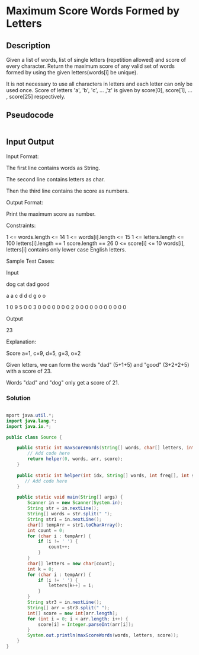 # Maximum Score Words Formed by Letters

## Description

Given a list of words, list of single letters (repetition allowed) and score of every character. Return the maximum score of any valid set of words formed by using the given letters(words[i] be unique).

It is not necessary to use all characters in letters and each letter can only be used once. Score of letters 'a', 'b', 'c', ... ,'z' is given by score[0], score[1], ... , score[25] respectively.

## Pseudocode

```pseudocode

```

## Input Output

Input Format:

The first line contains words as String.

The second line contains letters as char.

Then the third line contains the score as numbers.

Output Format:

Print the maximum score as number.

Constraints:

1 <= words.length <= 14
1 <= words[i].length <= 15
1 <= letters.length <= 100
letters[i].length == 1
score.length == 26
0 <= score[i] <= 10
words[i], letters[i] contains only lower case English letters.

Sample Test Cases:

Input

dog cat dad good

a a c d d d g o o

1 0 9 5 0 0 3 0 0 0 0 0 0 0 2 0 0 0 0 0 0 0 0 0 0 0

Output

23

Explanation:

Score  a=1, c=9, d=5, g=3, o=2

Given letters, we can form the words "dad" (5+1+5) and "good" (3+2+2+5) with a score of 23.

Words "dad" and "dog" only get a score of 21.

### Solution

```java

mport java.util.*;
import java.lang.*;
import java.io.*;

public class Source {

    public static int maxScoreWords(String[] words, char[] letters, int[] score) {
        // Add code here
        return helper(0, words, arr, score);
    }
 
    public static int helper(int idx, String[] words, int freq[], int score[]) {
       // Add code here
    }

    public static void main(String[] args) {
        Scanner in = new Scanner(System.in);
        String str = in.nextLine();
        String[] words = str.split(" ");
        String str1 = in.nextLine();
        char[] tempArr = str1.toCharArray();
        int count = 0;
        for (char i : tempArr) {
            if (i != ' ') {
                count++;
            }
        }
        char[] letters = new char[count];
        int k = 0;
        for (char i : tempArr) {
            if (i != ' ') {
                letters[k++] = i;
            }
        }
        String str3 = in.nextLine();
        String[] arr = str3.split(" ");
        int[] score = new int[arr.length];
        for (int i = 0; i < arr.length; i++) {
            score[i] = Integer.parseInt(arr[i]);
        }
        System.out.println(maxScoreWords(words, letters, score));
    }
}

```
